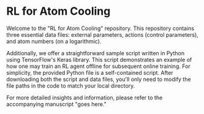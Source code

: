 # RL for Atom Cooling
Welcome to the "RL for Atom Cooling" repository. This repository contains three essential data files: external parameters, actions (control parameters), and atom numbers (on a logarithmic).

Additionally, we offer a straightforward sample script written in Python using TensorFlow's Keras library. This script demonstrates an example of how one may train an RL agent offline for subsequent online training. For simplicity, the provided Python file is a self-contained script. After downloading both the script and data files, you'll only need to modify the file paths in the code to match your local directory.

For more detailed insights and information, please refer to the accompanying manuscript "goes here."

